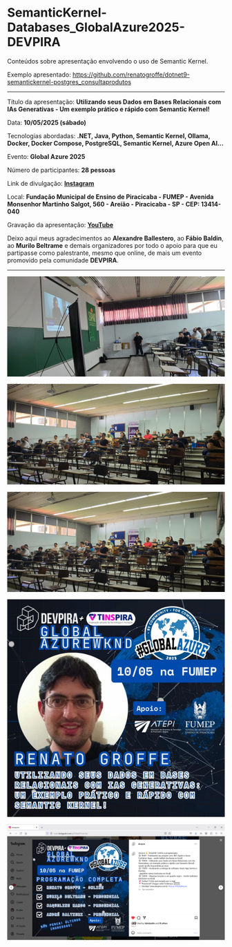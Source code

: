 # SemanticKernel-Databases_GlobalAzure2025-DEVPIRA
Conteúdos sobre apresentação envolvendo o uso de Semantic Kernel.

Exemplo apresentado: https://github.com/renatogroffe/dotnet9-semantickernel-postgres_consultaprodutos

---

Título da apresentação: **Utilizando seus Dados em Bases Relacionais com IAs Generativas - Um exemplo prático e rápido com Semantic Kernel!**

Data: **10/05/2025 (sábado)**

Tecnologias abordadas: **.NET, Java, Python, Semantic Kernel, Ollama, Docker, Docker Compose, PostgreSQL, Semantic Kernel, Azure Open AI...**

Evento: **Global Azure 2025**

Número de participantes: **28 pessoas**

Link de divulgação: [**Instagram**](https://www.instagram.com/p/DJbwODvuw3b/)

Local: **Fundação Municipal de Ensino de Piracicaba - FUMEP - Avenida Monsenhor Martinho Salgot, 560 - Areião - Piracicaba - SP - CEP: 13414-040**

Gravação da apresentação: [**YouTube**](https://www.youtube.com/watch?v=E-QWOA0vS0Y)

Deixo aqui meus agradecimentos ao **Alexandre Ballestero**, ao **Fábio Baldin**, ao **Murilo Beltrame** e demais organizadores por todo o apoio para que eu partipasse como palestrante, mesmo que online, de mais um evento promovido pela comunidade **DEVPIRA**.

---

![Público 1](img/sk-02.jpg)

![Público 2](img/sk-03.jpg)

![Público 3](img/sk-03.jpg)

![Banner da palestra](img/banner.jpg)

![Divulgação - Instagram](img/divulgacao.png)